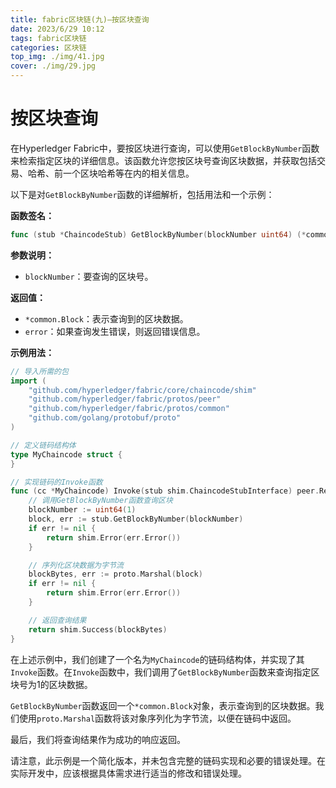 ```yaml
---
title: fabric区块链(九)—按区块查询
date: 2023/6/29 10:12
tags: fabric区块链
categories: 区块链
top_img: ./img/41.jpg
cover: ./img/29.jpg
---
```


# 按区块查询

在Hyperledger Fabric中，要按区块进行查询，可以使用`GetBlockByNumber`函数来检索指定区块的详细信息。该函数允许您按区块号查询区块数据，并获取包括交易、哈希、前一个区块哈希等在内的相关信息。

以下是对`GetBlockByNumber`函数的详细解析，包括用法和一个示例：

**函数签名：**
```go
func (stub *ChaincodeStub) GetBlockByNumber(blockNumber uint64) (*common.Block, error)
```

**参数说明：**

- `blockNumber`：要查询的区块号。

**返回值：**

- `*common.Block`：表示查询到的区块数据。
- `error`：如果查询发生错误，则返回错误信息。

**示例用法：**

```go
// 导入所需的包
import (
    "github.com/hyperledger/fabric/core/chaincode/shim"
    "github.com/hyperledger/fabric/protos/peer"
    "github.com/hyperledger/fabric/protos/common"
    "github.com/golang/protobuf/proto"
)

// 定义链码结构体
type MyChaincode struct {
}

// 实现链码的Invoke函数
func (cc *MyChaincode) Invoke(stub shim.ChaincodeStubInterface) peer.Response {
    // 调用GetBlockByNumber函数查询区块
    blockNumber := uint64(1)
    block, err := stub.GetBlockByNumber(blockNumber)
    if err != nil {
        return shim.Error(err.Error())
    }

    // 序列化区块数据为字节流
    blockBytes, err := proto.Marshal(block)
    if err != nil {
        return shim.Error(err.Error())
    }

    // 返回查询结果
    return shim.Success(blockBytes)
}
```

在上述示例中，我们创建了一个名为`MyChaincode`的链码结构体，并实现了其`Invoke`函数。在`Invoke`函数中，我们调用了`GetBlockByNumber`函数来查询指定区块号为1的区块数据。

`GetBlockByNumber`函数返回一个`*common.Block`对象，表示查询到的区块数据。我们使用`proto.Marshal`函数将该对象序列化为字节流，以便在链码中返回。

最后，我们将查询结果作为成功的响应返回。

请注意，此示例是一个简化版本，并未包含完整的链码实现和必要的错误处理。在实际开发中，应该根据具体需求进行适当的修改和错误处理。
